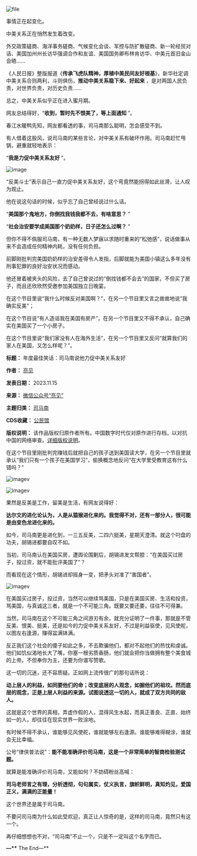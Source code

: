 ![file](https://chinadigitaltimes.net/chinese/files/2023/11/image-1700049193452.png)


事情正在起变化。


中美关系正在悄然发生着改变。


外交政策磋商、海洋事务磋商、气候变化会谈、军控与防扩散磋商、新一轮经贸对话、美国加州州长访华强调合作和友谊、美国国务卿布林肯访华、中美元首旧金山会晤……


《人民日报》整版报道《**传承飞虎队精神，厚植中美民间友好根基**》，新华社定调中美关系合则两利，斗则俱伤，**推动中美关系稳下来、好起来** ，是对两国人民负责，对世界负责，对历史负责……


总之，中美关系似乎正在进入蜜月期。


网友总结得好，“**收到，暂时先不恨美了，等上面通知** ”。


春江水暖鸭先知，网友都看透的事，司马南那么聪明，怎会感受不到。


有人借着这股风，说司马南的某些言论，对中美关系有破坏作用。司马南赶忙甩锅，避重就轻地表示：


“**我是力促中美关系友好** ”。


![image](https://chinadigitaltimes.net/chinese/files/2023/11/post-702253-6554b2b8d00e7.png)


“反美斗士”表示自己一直力促中美关系友好，这个弯竟然能拐得如此丝滑，让人叹为观止。


他在说这句话的时候，似乎忘了自己曾经说过什么话。


“**美国那个鬼地方，你倒找我钱我都不去，有啥意思？** ”


“**社会治安要学成美国那个奶奶样，日子还怎么过啊？** ”


但你不得不佩服司马南，有一种无数人梦寐以求随时重来的“松弛感”，说话做事从来不会造成任何精神内耗，没有任何负担。


前脚刚批判完美国奶奶样的治安差得令人发指，后脚就能为美国小镇这么多年没有刑事犯罪的良好治安状况而感动。


他还冒着被夹头的风险，去了自己曾说过的“倒找钱都不会去”的国家，不但买了房子，而且还欣欣然受邀参加美国独立日晚宴。


在这个节目里说“我什么时候反对美国啊？”，在另一个节目里又言之凿凿地说“我确实反美”；


在这个节目说“有人造谣我在美国有房产”，在另一个节目里又不得不承认，自己确实在美国买了一个小房子。


在这个节目里说“我们家没有人在海外生活”，在另一个节目里又反问“就算我们的家人在美国，又怎么样呢？”。




**标题：** 年度最佳笑话：司马南说他力促中美关系友好  

**作者：** [亮见](https://chinadigitaltimes.net/space/亮见)  

**发表日期：** 2023.11.15  

**来源：** [微信公众号“亮见”](https://web.archive.org/web/https://mp.weixin.qq.com/s/e0LYXf_eAY8Z3I0p5olXCQ)  

**主题归类：** [司马南](https://chinadigitaltimes.net/space/司马南)  

**CDS收藏：** [公民馆](https://chinadigitaltimes.net/space/%E5%85%AC%E6%B0%91%E9%A6%86)  

**版权说明：** 该作品版权归原作者所有。中国数字时代仅对原作进行存档，以对抗中国的网络审查。[详细版权说明](https://chinadigitaltimes.net/chinese/copyright)。


在这个节目里刚批判完赚钱后就把自己的孩子送到美国读大学，在另一个节目里就承认“我们只有一个孩子在美国学习”，偷换概念地反问“在大学里受教育这有什么错吗？”


![imagev](https://chinadigitaltimes.net/chinese/files/2023/11/post-702253-6554b2b8d8e92.)


![imagev](https://chinadigitaltimes.net/chinese/files/2023/11/post-702253-6554b2b8f1342.png)


果然是反美是工作，留美是生活，有网友说得好：


**达尔文的进化论认为，人是从猿猴进化来的。我觉得不对，还有一部分人，很可能是由变色龙进化来的。** 


如今，司马南更是进化到，一三五反美，二四六挺美，星期天澄清。就这个叼盘的功夫，胡锡进都要自叹不如。


当初，司马南认在美国买房，遭舆论围剿后，胡锡进发文帮腔：“在美国买过房子，投过资，就不能批评美国了”？


而看现在这个情形，胡锡进却摇身一变，把矛头对准了“害国者”。


![imagev](https://chinadigitaltimes.net/chinese/files/2023/11/post-702253-6554b2b90a3ec.png)


在美国买过房子，投过资，当然可以继续骂美国，只是在美国买房、生活和投资，骂美国，与真诚这三者，就是一个不可能三角。既要又要还要，往往不可得兼。


当然，司马南在这个不可能三角之间游刃有余，就充分证明了一件事，那就是不管反美、恨美、挺美，还是如今的力促中美关系友好，不过是利益驱使，见风使舵，以图左右逢源，赚得盆满钵满。


反正我们这个社会的傻子如此之多，不去欺骗他们，都对不起他们的热忱和虔诚。他们如饥似渴地长大了嘴，你塞一根劣质香肠，他们就会把你当做拥有整个美食城的上帝。不但奉你为主，还要为你谱写赞歌。


这一切的沉迷，还不容质疑。正如网上流传很广的那句话所说：


**动上层人的利益，如同要他们的命；改变底层的人观念，如掘他们的祖坟。然而底层的观念，正是上层人利益的来源。试图说透这一切的人，就成了双方共同的敌人。** 


这就是这个世界的真相，弄虚作假的人，混得风生水起，而真正善良、正直、始终如一的人，却往往在现实世界一败涂地。


有时候不得不承认，谁能够见风使舵，谁就能够左右逢源。谁能够难得糊涂，谁就会无比幸福。


公号“律侠普法说”：**能不能准确评价司马南，这是一个非常简单的智商检验测试题。** 


就算是能准确评价司马南，又能如何？不妨碍粉丝高喊：


**司马老师言之有理，分析透彻，句句属实，仗义执言，旗帜鲜明，真知灼见，爱国正义，满满的正能量！** 


这个世界还是属于司马南。


不要问司马南为什么如此受欢迎，真正让人惊奇的是，这样的司马南，竟然只有这一个。


再仔细想想也不对，“司马南”不止一个，只是不一定叫这个名字而已。


**—\*\*** The End—\*\*


